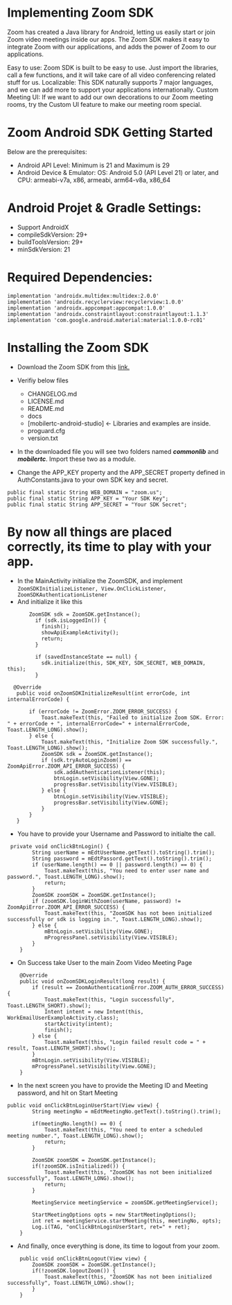 # Implementing Zoom SDK
Zoom has created a Java library for Android, letting us easily start or join Zoom video meetings inside our apps. The Zoom SDK makes it easy to integrate Zoom with our applications, and adds the power of Zoom to our applications.

Easy to use: Zoom SDK is built to be easy to use. Just import the libraries, call a few functions, and it will take care of all video conferencing related stuff for us.
Localizable: This SDK naturally supports 7 major languages, and we can add more to support your applications internationally.
Custom Meeting UI: If we want to add our own decorations to our Zoom meeting rooms, try the Custom UI feature to make our meeting room special.

# Zoom Android SDK Getting Started
Below are the prerequisites:
- Android API Level: Minimum is 21 and Maximum is 29
- Android Device & Emulator: OS: Android 5.0 (API Level 21) or later, and 
CPU: armeabi-v7a, x86, armeabi, arm64-v8a, x86_64
# Android Projet & Gradle Settings:
- Support AndroidX
- compileSdkVersion: 29+
- buildToolsVersion: 29+
- minSdkVersion: 21
# Required Dependencies:
```
implementation 'androidx.multidex:multidex:2.0.0'
implementation 'androidx.recyclerview:recyclerview:1.0.0'
implementation 'androidx.appcompat:appcompat:1.0.0'
implementation 'androidx.constraintlayout:constraintlayout:1.1.3'
implementation 'com.google.android.material:material:1.0.0-rc01'
```
# Installing the Zoom SDK
- Download the Zoom SDK from this [link.](https://github.com/zoom/zoom-sdk-android/archive/master.zip)
- Verifiy below files
  - CHANGELOG.md
  - LICENSE.md
  - README.md
  - docs
  - [mobilertc-android-studio] <- Libraries and examples are inside.
  - proguard.cfg
  - version.txt
  
 - In the downloaded file you will see two folders named ***commonlib*** and ***mobilertc***. Import these two as a module. 
  - Change the APP_KEY property and the APP_SECRET property defined in AuthConstants.java to your own SDK key and secret.
  ```
  public final static String WEB_DOMAIN = "zoom.us";
  public final static String APP_KEY = "Your SDK Key";
  public final static String APP_SECRET = "Your SDK Secret";
  ```
# By now all things are placed correctly, its time to play with your app.
- In the MainActivity initialize the ZoomSDK, and implement ``` ZoomSDKInitializeListener, View.OnClickListener, ZoomSDKAuthenticationListener ```
- And initialize it like this
 ``` 
        ZoomSDK sdk = ZoomSDK.getInstance();
          if (sdk.isLoggedIn()) {
            finish();
            showApiExampleActivity();
            return;
          }

          if (savedInstanceState == null) {
            sdk.initialize(this, SDK_KEY, SDK_SECRET, WEB_DOMAIN, this);
          }
 ```
 
 ```
   @Override
    public void onZoomSDKInitializeResult(int errorCode, int internalErrorCode) {

        if (errorCode != ZoomError.ZOOM_ERROR_SUCCESS) {
            Toast.makeText(this, "Failed to initialize Zoom SDK. Error: " + errorCode + ", internalErrorCode=" + internalErrorCode, Toast.LENGTH_LONG).show();
        } else {
            Toast.makeText(this, "Initialize Zoom SDK successfully.", Toast.LENGTH_LONG).show();
            ZoomSDK sdk = ZoomSDK.getInstance();
            if (sdk.tryAutoLoginZoom() == ZoomApiError.ZOOM_API_ERROR_SUCCESS) {
                sdk.addAuthenticationListener(this);
                btnLogin.setVisibility(View.GONE);
                progressBar.setVisibility(View.VISIBLE);
            } else {
                btnLogin.setVisibility(View.VISIBLE);
                progressBar.setVisibility(View.GONE);
            }
        }
    }
  ```

- You have to provide your Username and Password to initialte the call. 
```
 private void onClickBtnLogin() {
        String userName = mEdtUserName.getText().toString().trim();
        String password = mEdtPassord.getText().toString().trim();
        if (userName.length() == 0 || password.length() == 0) {
            Toast.makeText(this, "You need to enter user name and password.", Toast.LENGTH_LONG).show();
            return;
        }
        ZoomSDK zoomSDK = ZoomSDK.getInstance();
        if (zoomSDK.loginWithZoom(userName, password) != ZoomApiError.ZOOM_API_ERROR_SUCCESS) {
            Toast.makeText(this, "ZoomSDK has not been initialized successfully or sdk is logging in.", Toast.LENGTH_LONG).show();
        } else {
            mBtnLogin.setVisibility(View.GONE);
            mProgressPanel.setVisibility(View.VISIBLE);
        }
    }
```
- On Success take User to the main Zoom Video Meeting Page
```
    @Override
    public void onZoomSDKLoginResult(long result) {
        if (result == ZoomAuthenticationError.ZOOM_AUTH_ERROR_SUCCESS) {
            Toast.makeText(this, "Login successfully", Toast.LENGTH_SHORT).show();
            Intent intent = new Intent(this, WorkEmailUserExampleActivity.class);
            startActivity(intent);
            finish();
        } else {
            Toast.makeText(this, "Login failed result code = " + result, Toast.LENGTH_SHORT).show();
        }
        mBtnLogin.setVisibility(View.VISIBLE);
        mProgressPanel.setVisibility(View.GONE);
    }
```
- In the next screen you have to provide the Meeting ID and Meeting password, and hit on Start Meeting

```
public void onClickBtnLoginUserStart(View view) {
		String meetingNo = mEdtMeetingNo.getText().toString().trim();
		
		if(meetingNo.length() == 0) {
			Toast.makeText(this, "You need to enter a scheduled meeting number.", Toast.LENGTH_LONG).show();
			return;
		}
		
		ZoomSDK zoomSDK = ZoomSDK.getInstance();
		if(!zoomSDK.isInitialized()) {
			Toast.makeText(this, "ZoomSDK has not been initialized successfully", Toast.LENGTH_LONG).show();
			return;
		}
		
		MeetingService meetingService = zoomSDK.getMeetingService();
		
		StartMeetingOptions opts = new StartMeetingOptions();
		int ret = meetingService.startMeeting(this, meetingNo, opts);
		Log.i(TAG, "onClickBtnLoginUserStart, ret=" + ret);
	}
```

- And finally, once everything is done, its time to logout from your zoom.
```
	public void onClickBtnLogout(View view) {
		ZoomSDK zoomSDK = ZoomSDK.getInstance();
		if(!zoomSDK.logoutZoom()) {
			Toast.makeText(this, "ZoomSDK has not been initialized successfully", Toast.LENGTH_LONG).show();
		}
	}
```
